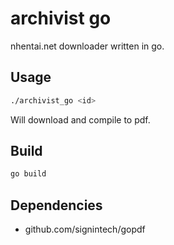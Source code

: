 # archivist go

nhentai.net downloader written in go.

## Usage

```sh
./archivist_go <id>
```

Will download <id> and compile to pdf.

## Build

```sh
go build
```

## Dependencies

- github.com/signintech/gopdf